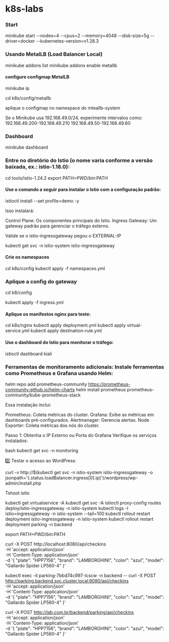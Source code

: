 # k8s-labs

### Start

minikube start --nodes=4 --cpus=2 --memory=4048 --disk-size=5g --driver=docker --kubernetes-version=v1.28.3

### Usando MetalLB (Load Balancer Local)
minikube addons list
minikube addons enable metallb

#### configure configmap MetalLB
minikube ip

cd k8s/config/metallb

aplique o configmap no namespace do mteallb-system

Se o Minikube usa 192.168.49.0/24, experimente intervalos como:
192.168.49.200-192.168.49.210
192.168.49.50-192.168.49.60

### Dashboard

minikube dashboard

### Entre no diretório do Istio (o nome varia conforme a versão baixada, ex.: istio-1.18.0):

cd tools/istio-1.24.2
export PATH=$PWD/bin:$PATH

#### Use o comando a seguir para instalar o Istio com a configuração padrão:
istioctl install --set profile=demo -y

Isso instalará:

Control Plane: Os componentes principais do Istio.
Ingress Gateway: Um gateway padrão para gerenciar o tráfego externo.

Valide se o istio-ingressgateway pegou o EXTERNAL-IP

kubectl get svc -n istio-system istio-ingressgateway

#### Crie os namespaces
cd k8s/config
kubectl apply -f namespaces.yml


### Aplique a config do gateway

cd k8/config

kubectl apply -f ingress.yml

#### Aplique os manifestos nginx para teste:
cd k8s/nginx
kubectl apply deployment.yml
kubectl apply virtual-service.yml
kubectl apply destination-rule.yml

#### Use o dashboard do Istio para monitorar o tráfego:
istioctl dashboard kiali


### Ferramentas de monitoramento adicionais: Instale ferramentas como Prometheus e Grafana usando Helm:

helm repo add prometheus-community https://prometheus-community.github.io/helm-charts
helm install prometheus prometheus-community/kube-prometheus-stack

Essa instalação inclui:

Prometheus: Coleta métricas do cluster.
Grafana: Exibe as métricas em dashboards pré-configurados.
Alertmanager: Gerencia alertas.
Node Exporter: Coleta métricas dos nós do cluster.

Passo 1: Obtenha o IP Externo ou Porta do Grafana
Verifique os serviços instalados:

bash
kubectl get svc -n monitoring


3️⃣ Testar o acesso ao WordPress:

curl -v http://$(kubectl get svc -n istio-system istio-ingressgateway -o jsonpath='{.status.loadBalancer.ingress[0].ip}')/wordpress/wp-admin/install.php


Tshoot istio

kubectl get virtualservice -A
kubectl get svc -A
istioctl proxy-config routes deploy/istio-ingressgateway -n istio-system
kubectl logs -l istio=ingressgateway -n istio-system --tail=100
kubectl rollout restart deployment istio-ingressgateway -n istio-system
kubectl rollout restart deployment parking -n backend

export PATH=$PWD/bin:$PATH


curl -X POST http://localhost:8080/api/checkins \
  -H 'accept: application/json' \
  -H 'Content-Type: application/json' \
  -d '{
  "plate": "HPP7156",
  "brand": "LAMBORGHINI",
  "color": "azul",
  "model": "Gallardo Spider LP560-4"
}'


kubectl exec -it parking-7bbd74c997-lcscw -n backend -- curl -X POST http://parking.backend.svc.cluster.local:8080/api/checkins \
  -H 'accept: application/json' \
  -H 'Content-Type: application/json' \
  -d '{
  "plate": "HPP7156",
  "brand": "LAMBORGHINI",
  "color": "azul",
  "model": "Gallardo Spider LP560-4"
}'


curl -X POST http://lab.com.br/backend/parking/api/checkins \
  -H 'accept: application/json' \
  -H 'Content-Type: application/json' \
  -d '{
  "plate": "HPP7156",
  "brand": "LAMBORGHINI",
  "color": "azul",
  "model": "Gallardo Spider LP560-4"
}'




